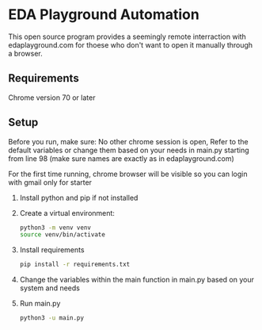 # EDA Playground Automation

This open source program provides a seemingly remote interraction with edaplayground.com for thoese who don't want to open it manually through a browser.

## Requirements

Chrome version 70 or later

## Setup

Before you run, make sure:
   No other chrome session is open,
   Refer to the default variables or change them based on your needs in main.py starting from line 98 (make sure names are exactly as in edaplayground.com)

For the first time running, chrome browser will be visible so you can login with gmail only for starter

1. Install python and pip if not installed

2. Create a virtual environment:
   ```sh
   python3 -m venv venv
   source venv/bin/activate

3. Install requirements
   ```sh
   pip install -r requirements.txt

4. Change the variables within the main function in main.py based on your system and needs

5. Run main.py
   ```sh
   python3 -u main.py
